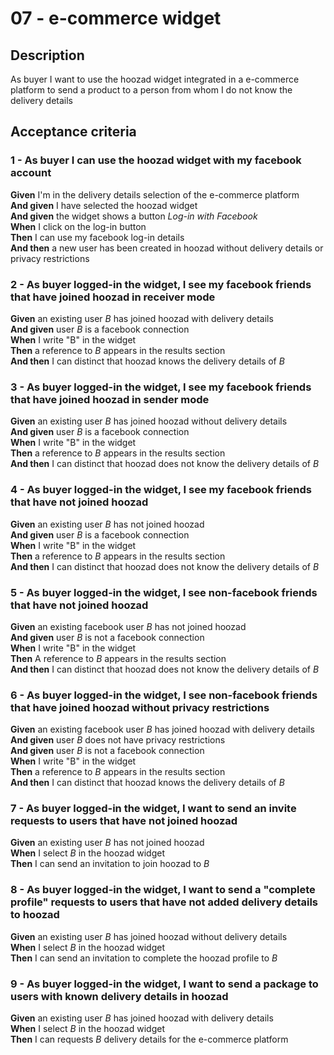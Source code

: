 # 07 - e-commerce widget

## Description
As buyer I want to use the hoozad widget integrated in a e-commerce platform to send a product to a person from whom I do not know the delivery details

## Acceptance criteria

### 1 - As buyer I can use the hoozad widget with my facebook account

**Given** I'm in the delivery details selection of the e-commerce platform  
**And given** I have selected the hoozad widget  
**And given** the widget shows a button *Log-in with Facebook*  
**When** I click on the log-in button  
**Then** I can use my facebook log-in details  
**And then** a new user has been created in hoozad without delivery details or privacy restrictions  

### 2 - As buyer logged-in the widget, I see my facebook friends that have joined hoozad in receiver mode

**Given** an existing user *B* has joined hoozad with delivery details  
**And given** user *B* is a facebook connection  
**When** I write "B" in the widget  
**Then** a reference to *B* appears in the results section  
**And then** I can distinct that hoozad knows the delivery details of *B*  

### 3 - As buyer logged-in the widget, I see my facebook friends that have joined hoozad in sender mode

**Given** an existing user *B* has joined hoozad without delivery details  
**And given** user *B* is a facebook connection  
**When** I write "B" in the widget  
**Then** a reference to *B* appears in the results section  
**And then** I can distinct that hoozad does not know the delivery details of *B*  

### 4 - As buyer logged-in the widget, I see my facebook friends that have not joined hoozad

**Given** an existing user *B* has not joined hoozad  
**And given** user *B* is a facebook connection  
**When** I write "B" in the widget  
**Then** a reference to *B* appears in the results section  
**And then** I can distinct that hoozad does not know the delivery details of *B*  

### 5 - As buyer logged-in the widget, I see non-facebook friends that have not joined hoozad 

**Given** an existing facebook user *B* has not joined hoozad  
**And given** user *B* is not a facebook connection  
**When** I write "B" in the widget  
**Then** A reference to *B* appears in the results section  
**And then** I can distinct that hoozad does not know the delivery details of *B*  

### 6 - As buyer logged-in the widget, I see non-facebook friends that have joined hoozad without privacy restrictions

**Given** an existing facebook user *B* has joined hoozad with delivery details  
**And given** user *B* does not have privacy restrictions  
**And given** user *B* is not a facebook connection  
**When** I write "B" in the widget  
**Then** a reference to *B* appears in the results section  
**And then** I can distinct that hoozad knows the delivery details of *B*  

### 7 - As buyer logged-in the widget, I want to send an invite requests to users that have not joined hoozad

**Given** an existing user *B* has not joined hoozad  
**When** I select *B* in the hoozad widget  
**Then** I can send an invitation to join hoozad to *B*  

### 8 - As buyer logged-in the widget, I want to send a "complete profile" requests to users that have not added delivery details to hoozad

**Given** an existing user *B* has joined hoozad without delivery details  
**When** I select *B* in the hoozad widget  
**Then** I can send an invitation to complete the hoozad profile to *B*  

### 9 - As buyer logged-in the widget, I want to send a package to users with known delivery details in hoozad

**Given** an existing user *B* has joined hoozad with delivery details  
**When** I select *B* in the hoozad widget  
**Then** I can requests *B* delivery details for the e-commerce platform  